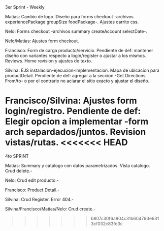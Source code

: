 3er Sprint - Weekly 

Matias: Cambio de logo. Diseño para forms checkout -archivos experiencePackage groupSize foodPackage-. Ajustes carrito css.

Nelo: Forms checkout -archivos summary createAccount selectDate-.

Nelo/Matias: Ajustes form checkout. 

Francisco: Form de carga producto/servicio. Pendiente de def: mantener diseño con variantes respecto a login/register o ajustar a los mismos. Reviews. Home revision y ajustes de texto.

Silvina: EJS instalacion-ejecucion-implementacion. Mapa de ubicacion para productDetail. Pendiente de def: agregar a la seccion -Get Directions From/to- o por el contrario no aclarar el sitio exacto y ajustar el diseño.

Francisco/Silvina: Ajustes form login/registro. Pendiente de def: Elegir opcion a implementar -form arch separdados/juntos. Revision vistas/rutas.
<<<<<<< HEAD
=======


4to SPRINT

Matias: Summary y catalogo con datos parametrizados. Vista catalogo. Crud delete.-

Nelo: Crud edit producto.-

Francisco: Product Detail.-

Silvina: Crud Register. Error 404.-

Silvina/Francisco/Matias/Nelo: Crud create.-


>>>>>>> b807c30f6a804c31b604793e6313cf032c83fe3c
